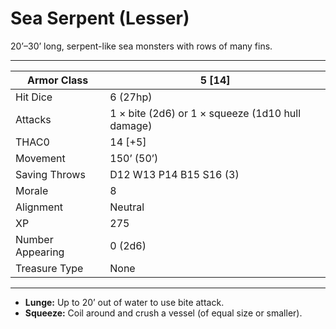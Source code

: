 # Sea Serpent (Lesser)

20’–30’ long, serpent-like sea monsters with rows of many fins.

------

| Armor Class     | 5 [14]                                           |
| ---------------- | ------------------------------------------------ |
| Hit Dice         | 6 (27hp)                                         |
| Attacks          | 1 × bite (2d6) or 1 × squeeze (1d10 hull damage) |
| THAC0            | 14 [+5]                                          |
| Movement         | 150’ (50’)                                       |
| Saving Throws    | D12 W13 P14 B15 S16 (3)                          |
| Morale           | 8                                                |
| Alignment        | Neutral                                          |
| XP               | 275                                              |
| Number Appearing | 0 (2d6)                                          |
| Treasure Type    | None                                             |

------

- **Lunge:** Up to 20’ out of water to use bite attack.
- **Squeeze:** Coil around and crush a vessel (of equal size or smaller).